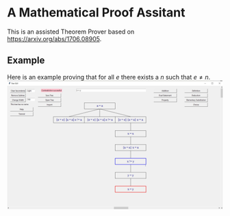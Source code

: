 # A Mathematical Proof Assitant
This is an assisted Theorem Prover based on https://arxiv.org/abs/1706.08905.

## Example
Here is an example proving that for all $e$ there exists a $n$ such that $e\neq n$.
![Alt text](/tree.JPG?raw=true)